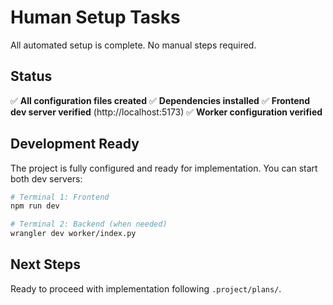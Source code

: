 # Human Setup Tasks

All automated setup is complete. No manual steps required.

## Status

✅ **All configuration files created**
✅ **Dependencies installed**
✅ **Frontend dev server verified** (http://localhost:5173)
✅ **Worker configuration verified**

## Development Ready

The project is fully configured and ready for implementation. You can start both dev servers:

```bash
# Terminal 1: Frontend
npm run dev

# Terminal 2: Backend (when needed)
wrangler dev worker/index.py
```

## Next Steps

Ready to proceed with implementation following `.project/plans/`.
